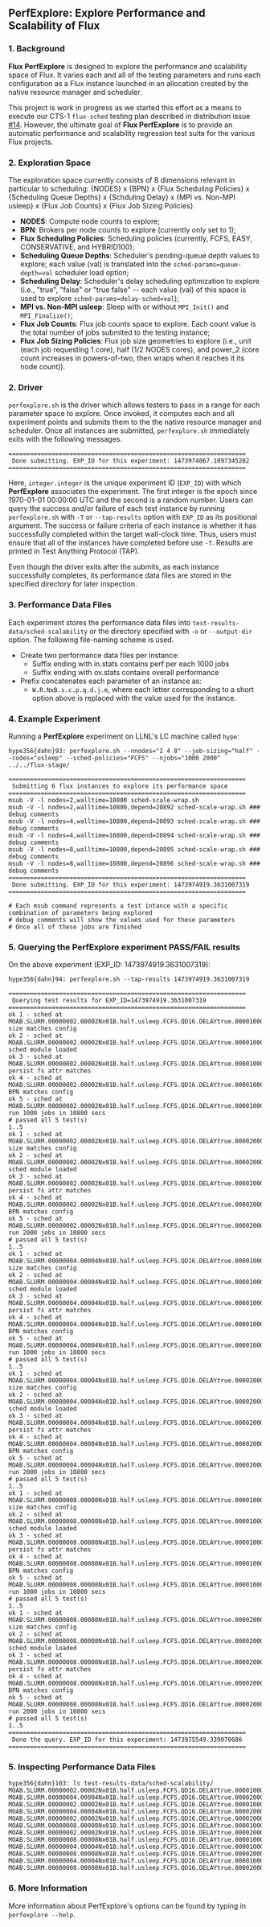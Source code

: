 ## PerfExplore: Explore Performance and Scalability of Flux
### 1. Background
**Flux PerfExplore** is designed to explore the performance and scalability space
of Flux. It varies each and all of the testing parameters and runs each
configuration as a Flux instance launched in an allocation created by the native
resource manager and scheduler.

This project is work in progress as we started this effort as a means
to execute our CTS-1 `flux-sched` testing plan described in distribution issue
[#14](https://github.com/flux-framework/distribution/issues/14). However, the
ultimate goal of **Flux PerfExplore** is to provide an automatic performance
and scalability regression test suite for the various Flux projects. 

### 2. Exploration Space
The exploration space currently consists of 8 dimensions relevant in particular
to scheduling: {NODES} x {BPN} x
{Flux Scheduling Policies} x {Scheduling Queue Depths} x {Schduling Delay} x
{MPI vs. Non-MPI usleep} x {Flux Job Counts} x {Flux Job Sizing Policies}.

- **NODES**: Compute node counts to explore;
- **BPN**: Brokers per node counts to explore (currently only set to 1);
- **Flux Scheduling Policies**: Scheduling policies (currently, FCFS, EASY,
    CONSERVATIVE, and HYBRID100);
- **Scheduling Queue Depths**: Scheduler's pending-queue depth values
     to explore; each value (val) is translated into
     the `sched-params=queue-depth=val` scheduler load option;
- **Scheduling Delay**: Scheduler's delay scheduling optimization
     to explore (i.e., "true", "false" or "true false" -- each value (val)
     of this space is used to explore `sched-params=delay-sched=val`);
- **MPI vs. Non-MPI usleep**: Sleep with or without `MPI_Init()` and 
    `MPI_Finalize()`;
- **Flux Job Counts**: Flux job counts space to explore. Each count value
    is the total number of jobs submited to the testing instance;
- **Flux Job Sizing Policies**: Flux job size geometries to explore (i.e.,
    unit (each job requesting 1 core), half (1/2 NODES cores), and power_2
    (core count increases in powers-of-two, then wraps when it reaches it
    its node count)).

### 2. Driver

`perfexplore.sh` is the driver which allows testers to pass in a range for each
parameter space to explore. Once invoked, it computes each and all experiment
points and submits them to the the native resource manager and scheduler. Once all
instances are submitted, `perfexplore.sh` immediately exits with the following
messages.


```
==================================================================
 Done submitting. EXP_ID for this experiment: 1473974067.1097345282
==================================================================
```

Here, `integer.integer` is the unique experiment ID (`EXP_ID`) with which
**PerfExplore** associates the experiment. The first integer is
the epoch since 1970-01-01 00:00:00 UTC and the second is a random number.
Users can query the success and/or
failure of each test instance by running `perfexplore.sh` with `-T` or
`--tap-results` option with `EXP_ID` as its positional argument. The success or
failure criteria of each instance is whether it has successfully completed
within the target wall-clock time. Thus, users must ensure that all of the
instances have completed before use `-T`. Results are printed in Test Anything
Protocol (TAP).

Even though the driver exits after the submits, as each instance successfully
completes, its performance data files are stored in the specified directory for
later inspection.

### 3. Performance Data Files
Each experiment stores the performance data files into
`test-results-data/sched-scalability` or the directory specified with `-o` or
`--output-dir` option. The following file-naming scheme is used.

- Create two performance data files per instance:
     - Suffix ending with in.stats contains perf per each 1000 jobs
     - Suffix ending with ov.stats contains overall performance
- Prefix concatenates each parameter of an instance as: 
     - `W.R.NxB.s.c.p.q.d.j.m`, where each letter corresponding to a
     short option above is replaced with the value used for the
     instance.


### 4. Example Experiment
Running a **PerfExplore** experiment on LLNL's LC machine called `hype`:

```
hype356{dahn}93: perfexplore.sh --nnodes="2 4 8" --job-sizing="half" --codes="usleep" --sched-policies="FCFS" --njobs="1000 2000" ../../flux-stage/

==================================================================
 Submitting 6 flux instances to explore its performance space
==================================================================
msub -V -l nodes=2,walltime=10800 sched-scale-wrap.sh
msub -V -l nodes=2,walltime=10800,depend=20892 sched-scale-wrap.sh ### debug comments
msub -V -l nodes=4,walltime=10800,depend=20893 sched-scale-wrap.sh ### debug comments
msub -V -l nodes=4,walltime=10800,depend=20894 sched-scale-wrap.sh ### debug comments
msub -V -l nodes=8,walltime=10800,depend=20895 sched-scale-wrap.sh ### debug comments
msub -V -l nodes=8,walltime=10800,depend=20896 sched-scale-wrap.sh ### debug comments
==================================================================
 Done submitting. EXP_ID for this experiment: 1473974919.3631007319
==================================================================

# Each msub command represents a test intance with a specific combination of parameters being explored
# debug comments will show the values used for these parameters 
# Once all of these jobs are finished
```


### 5. Querying the PerfExplore experiment PASS/FAIL results

On the above experiment (EXP_ID: 1473974919.3631007319):

```
hype356{dahn}94: perfexplore.sh --tap-results 1473974919.3631007319

==================================================================
 Querying test results for EXP_ID=1473974919.3631007319
==================================================================
ok 1 - sched at MOAB.SLURM.00000002.00002Nx01B.half.usleep.FCFS.QD16.DELAYtrue.00001000.10800: size matches config
ok 2 - sched at MOAB.SLURM.00000002.00002Nx01B.half.usleep.FCFS.QD16.DELAYtrue.00001000.10800: sched module loaded
ok 3 - sched at MOAB.SLURM.00000002.00002Nx01B.half.usleep.FCFS.QD16.DELAYtrue.00001000.10800: persist fs attr matches
ok 4 - sched at MOAB.SLURM.00000002.00002Nx01B.half.usleep.FCFS.QD16.DELAYtrue.00001000.10800: BPN matches config
ok 5 - sched at MOAB.SLURM.00000002.00002Nx01B.half.usleep.FCFS.QD16.DELAYtrue.00001000.10800: run 1000 jobs in 10800 secs
# passed all 5 test(s)
1..5
ok 1 - sched at MOAB.SLURM.00000002.00002Nx01B.half.usleep.FCFS.QD16.DELAYtrue.00002000.10800: size matches config
ok 2 - sched at MOAB.SLURM.00000002.00002Nx01B.half.usleep.FCFS.QD16.DELAYtrue.00002000.10800: sched module loaded
ok 3 - sched at MOAB.SLURM.00000002.00002Nx01B.half.usleep.FCFS.QD16.DELAYtrue.00002000.10800: persist fs attr matches
ok 4 - sched at MOAB.SLURM.00000002.00002Nx01B.half.usleep.FCFS.QD16.DELAYtrue.00002000.10800: BPN matches config
ok 5 - sched at MOAB.SLURM.00000002.00002Nx01B.half.usleep.FCFS.QD16.DELAYtrue.00002000.10800: run 2000 jobs in 10800 secs
# passed all 5 test(s)
1..5
ok 1 - sched at MOAB.SLURM.00000004.00004Nx01B.half.usleep.FCFS.QD16.DELAYtrue.00001000.10800: size matches config
ok 2 - sched at MOAB.SLURM.00000004.00004Nx01B.half.usleep.FCFS.QD16.DELAYtrue.00001000.10800: sched module loaded
ok 3 - sched at MOAB.SLURM.00000004.00004Nx01B.half.usleep.FCFS.QD16.DELAYtrue.00001000.10800: persist fs attr matches
ok 4 - sched at MOAB.SLURM.00000004.00004Nx01B.half.usleep.FCFS.QD16.DELAYtrue.00001000.10800: BPN matches config
ok 5 - sched at MOAB.SLURM.00000004.00004Nx01B.half.usleep.FCFS.QD16.DELAYtrue.00001000.10800: run 1000 jobs in 10800 secs
# passed all 5 test(s)
1..5
ok 1 - sched at MOAB.SLURM.00000004.00004Nx01B.half.usleep.FCFS.QD16.DELAYtrue.00002000.10800: size matches config
ok 2 - sched at MOAB.SLURM.00000004.00004Nx01B.half.usleep.FCFS.QD16.DELAYtrue.00002000.10800: sched module loaded
ok 3 - sched at MOAB.SLURM.00000004.00004Nx01B.half.usleep.FCFS.QD16.DELAYtrue.00002000.10800: persist fs attr matches
ok 4 - sched at MOAB.SLURM.00000004.00004Nx01B.half.usleep.FCFS.QD16.DELAYtrue.00002000.10800: BPN matches config
ok 5 - sched at MOAB.SLURM.00000004.00004Nx01B.half.usleep.FCFS.QD16.DELAYtrue.00002000.10800: run 2000 jobs in 10800 secs
# passed all 5 test(s)
1..5
ok 1 - sched at MOAB.SLURM.00000008.00008Nx01B.half.usleep.FCFS.QD16.DELAYtrue.00001000.10800: size matches config
ok 2 - sched at MOAB.SLURM.00000008.00008Nx01B.half.usleep.FCFS.QD16.DELAYtrue.00001000.10800: sched module loaded
ok 3 - sched at MOAB.SLURM.00000008.00008Nx01B.half.usleep.FCFS.QD16.DELAYtrue.00001000.10800: persist fs attr matches
ok 4 - sched at MOAB.SLURM.00000008.00008Nx01B.half.usleep.FCFS.QD16.DELAYtrue.00001000.10800: BPN matches config
ok 5 - sched at MOAB.SLURM.00000008.00008Nx01B.half.usleep.FCFS.QD16.DELAYtrue.00001000.10800: run 1000 jobs in 10800 secs
# passed all 5 test(s)
1..5
ok 1 - sched at MOAB.SLURM.00000008.00008Nx01B.half.usleep.FCFS.QD16.DELAYtrue.00002000.10800: size matches config
ok 2 - sched at MOAB.SLURM.00000008.00008Nx01B.half.usleep.FCFS.QD16.DELAYtrue.00002000.10800: sched module loaded
ok 3 - sched at MOAB.SLURM.00000008.00008Nx01B.half.usleep.FCFS.QD16.DELAYtrue.00002000.10800: persist fs attr matches
ok 4 - sched at MOAB.SLURM.00000008.00008Nx01B.half.usleep.FCFS.QD16.DELAYtrue.00002000.10800: BPN matches config
ok 5 - sched at MOAB.SLURM.00000008.00008Nx01B.half.usleep.FCFS.QD16.DELAYtrue.00002000.10800: run 2000 jobs in 10800 secs
# passed all 5 test(s)
1..5
==================================================================
 Done the query. EXP_ID for this experiment: 1473975549.339076686
==================================================================

```

### 5. Inspecting Performance Data Files
 
```
hype356{dahn}103: ls test-results-data/sched-scalability/ 
MOAB.SLURM.00000002.00002Nx01B.half.usleep.FCFS.QD16.DELAYtrue.00001000.10800.in.stats
MOAB.SLURM.00000004.00004Nx01B.half.usleep.FCFS.QD16.DELAYtrue.00002000.10800.in.stats
MOAB.SLURM.00000002.00002Nx01B.half.usleep.FCFS.QD16.DELAYtrue.00001000.10800.ov.stats
MOAB.SLURM.00000004.00004Nx01B.half.usleep.FCFS.QD16.DELAYtrue.00002000.10800.ov.stats
MOAB.SLURM.00000002.00002Nx01B.half.usleep.FCFS.QD16.DELAYtrue.00002000.10800.in.stats
MOAB.SLURM.00000008.00008Nx01B.half.usleep.FCFS.QD16.DELAYtrue.00001000.10800.in.stats
MOAB.SLURM.00000002.00002Nx01B.half.usleep.FCFS.QD16.DELAYtrue.00002000.10800.ov.stats
MOAB.SLURM.00000008.00008Nx01B.half.usleep.FCFS.QD16.DELAYtrue.00001000.10800.ov.stats
MOAB.SLURM.00000004.00004Nx01B.half.usleep.FCFS.QD16.DELAYtrue.00001000.10800.in.stats
MOAB.SLURM.00000008.00008Nx01B.half.usleep.FCFS.QD16.DELAYtrue.00002000.10800.in.stats
MOAB.SLURM.00000004.00004Nx01B.half.usleep.FCFS.QD16.DELAYtrue.00001000.10800.ov.stats
MOAB.SLURM.00000008.00008Nx01B.half.usleep.FCFS.QD16.DELAYtrue.00002000.10800.ov.stats

```

### 6. More Information
More information about PerfExplore's options can be found by typing in `perfexplore --help`.
